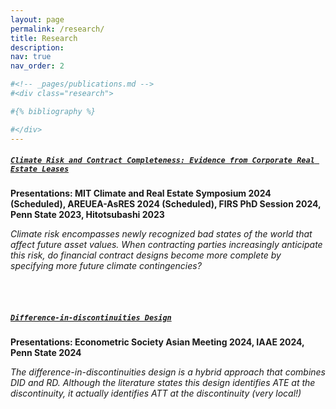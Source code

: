 ```yaml
---
layout: page
permalink: /research/
title: Research
description: 
nav: true
nav_order: 2

#<!-- _pages/publications.md -->
#<div class="research">

#{% bibliography %}

#</div>
---
```


##### [`Climate Risk and Contract Completeness: Evidence from Corporate Real Estate Leases`](https://papers.ssrn.com/sol3/papers.cfm?abstract_id=4686886)

**Presentations: MIT Climate and Real Estate Symposium 2024 (Scheduled), AREUEA-AsRES 2024 (Scheduled), FIRS PhD Session 2024, Penn State 2023, Hitotsubashi 2023**

*Climate risk encompasses newly recognized bad states of the world that affect future asset values. When contracting parties increasingly anticipate this risk, do financial contract designs become more complete by specifying more future climate contingencies?*

<br><br>

##### [`Difference-in-discontinuities Design`](https://papers.ssrn.com/sol3/papers.cfm?abstract_id=4686891)

**Presentations: Econometric Society Asian Meeting 2024, IAAE 2024, Penn State 2024**

*The difference-in-discontinuities design is a hybrid approach that combines DID and RD. Although the literature states this design identifies ATE at the discontinuity, it actually identifies ATT at the discontinuity (very local!)*
